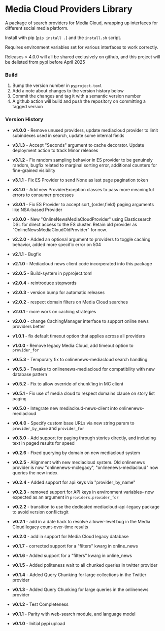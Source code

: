 Media Cloud Providers Library
=============================

A package of search providers for Media Cloud, wrapping up interfaces for different social media platform.

Install with pip (`pip install .`) and the `install.sh` script. 

Requires environment variables set for various interfaces to work correctly.

Releases > 4.0.0 will all be shared exclusively on github, and this project will be delisted from pypi before April 2025

### Build

1. Bump the version number in `pyproject.toml`
2. Add a note about changes to the version history below
3. Commit the changes and tag it with a semantic version number
4. A github action will build and push the repository on committing a tagged version

### Version History
* __v4.0.0__ - Remove unused providers, update mediacloud provider to limit subindexes used in search, update some internal fields 

* __v3.1.3__ - Accept "Seconds" argument to cache decorator. Update deployment action to track Minor releases 
* __v3.1.2__ - Fix random sampling behavior in ES provider to be genuinely random, bugfix related to marginal sorting error, additional counters for fine-grained visibility 
* __v3.1.1__ - Fix ES Provider to send None as last page pagination token
* __v3.1.0__ - Add new ProviderException classes to pass more meaningful errors to consumer processes
* __v3.0.1__ - Fix ES Provider to accept sort_{order,field} paging arguments like NSA-based Provider
* __v3.0.0__ - New "OnlineNewsMediaCloudProvider" using Elasticsearch DSL for direct access to the ES cluster. Retain old provider as "OnlineNewsMediaCloudOldProvider" for now. 
* __v2.2.0__ - Added an optional argument to providers to toggle caching behavior, added more specific error on 504
* __v2.1.1__ - Bugfix
* __v2.1.0__ - Mediacloud news client code incorperated into this package
* __v2.0.5__ - Build-system in pyproject.toml
* __v2.0.4__ - reintroduce stopwords
* __v2.0.3__ - version bump for automatic releases
* __v2.0.2__ - respect domain filters on Media Cloud searches
* __v2.0.1__ - more work on caching strategies  
* __v2.0.0__ - change CachingManager interface to support online news providers better  
* __v1.0.1__ - fix default timeout option that applies across all providers 
* __v1.0.0__ - Remove legacy Media Cloud, add timeout option to `provider_for` 
* __v0.5.3__ - Temporary fix to onlinenews-mediacloud search handling 
* __v0.5.3__ - Tweaks to onlinenews-mediacloud for compatibility with new database pattern
* __v0.5.2__ - Fix to allow override of chunk'ing in MC client 
* __v0.5.1__ - Fix use of media cloud to respect domains clause on story list paging
* __v0.5.0__ - Integrate new mediacloud-news-client into onlinenews-mediacloud
* __v0.4.0__ - Specify custom base URLs via new string param to `provider_by_name` and `provider_for` 
* __v0.3.0__ - Add support for paging through stories directly, and including text in paged results for speed
* __v0.2.6__ - Fixed querying by domain on new mediacloud system
* __v0.2.5__ - Alignment with new mediacloud system. Old onlinenews provider is now "onlinenews-mclegacy", "onlinenews-mediacloud" now queries the new index.
* __v0.2.4__ - Added support for api keys via "provider_by_name"
* __v0.2.3__ - removed support for API keys in environment variables- now expected as an argument in `providers.provider_for`
* __v0.2.2__ - transition to use the dedicated mediacloud-api-legacy package to avoid version conflictsgit
* __v0.2.1__ - add in a date hack to resolve a lower-level bug in the Media Cloud legacy count-over-time results
* __v0.2.0__ - add in support for Media Cloud legacy database
* __v0.1.7__ - corrected support for a "filters" kwarg in online_news
* __v0.1.6__ - Added support for a "filters" kwarg in online_news
* __v0.1.5__ - Added politeness wait to all chunked queries in twitter provider
* __v0.1.4__ - Added Query Chunking for large collections in the Twitter provider
* __v0.1.3__ - Added Query Chunking for large queries in the onlinenews provider
* __v0.1.2__ - Test Completeness
* __v0.1.1__ - Parity with web-search module, and language model
* __v0.1.0__ - Initial pypi upload 
